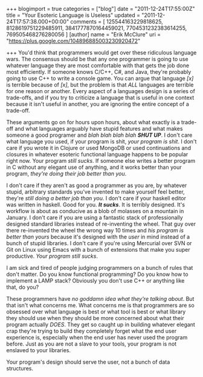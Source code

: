 +++
blogimport = true
categories = ["blog"]
date = "2011-12-24T17:55:00Z"
title = "Your Esoteric Language is Useless"
updated = "2011-12-24T17:57:38.000+00:00"
comments = [ 125544163229818625, 8128619751229485911, 3841777870164459021, 7704531232383614255, 769505468276280056 ]
[author]
name = "Erik McClure"
uri = "https://plus.google.com/104896885003230920472"

+++
You'd think that programmers would get over these ridiculous language wars. The consensus should be that any one programmer is going to use whatever language they are most comfortable with that gets the job done most efficiently. If someone knows C/C++, C#, and Java, they're probably going to use C++ to write a console game. You can argue that language *[x]* is terrible because of *[x]*, but the problem is that *ALL* languages are terrible for one reason or another. Every aspect of a languages design is a series of trade-offs, and if you try to criticize a language that is useful in one context because it isn't useful in another, you are ignoring the entire concept of a trade-off. 

These arguments go on for hours upon hours, about what exactly is a trade-off and what languages arguably have stupid features and what makes someone a good programer and *blah blah blah blah **SHUT UP***. I don't care what language you used, if your program is shit, *your program is shit*. I don't care if you wrote it in Clojure or used MongoDB or used continuations and closures in whatever esoteric functional language happens to be popular right now. Your program *still sucks*. If someone else writes a better program in C without any elegant use of anything, and it works better than your program, *they're doing their job better than you*. 

I don't care if they aren't as good a programmer as you are, by whatever stupid, arbitrary standards you've invented to make yourself feel better, they're *still doing a better job than you*. I don't care if your haskell editor was written in haskell. Good for you. ***It sucks***. It is terribly designed. It's workflow is about as conducive as a blob of molasses on a mountain in January. I don't care if you are using a fantastic stack of professionally designed standard libraries instead of re-inventing the wheel. That guy over there re-invented the wheel the wrong way 10 times and *his program is better than yours* because it's designed with the *user* in mind instead of a bunch of stupid libraries. I don't care if you're using Mercurial over SVN or Git on Linux using Emacs with a bunch of extensions that make you super productive. *Your program still sucks*. 

I am sick and tired of people judging programmers on a bunch of rules that don't matter. Do you know functional programming? Do you know how to implement a LAMP stack? Obviously you don't use C++ or anything like that, do you? 

These programmers have *no goddamn idea what they're talking about*. But that isn't what concerns me. What concerns me is that programmers are so obsessed over what language is best or what tool is best or what library they should use when they should be more concerned about what their program actually *DOES*. They get so caught up in building whatever elegant crap they're trying to build they completely forget what the end user experience is, especially when the end user has never used the program before. Just as you are not a slave to your tools, your program is not enslaved to your libraries. 

Your program's design should serve the user, not a bunch of data structures.

